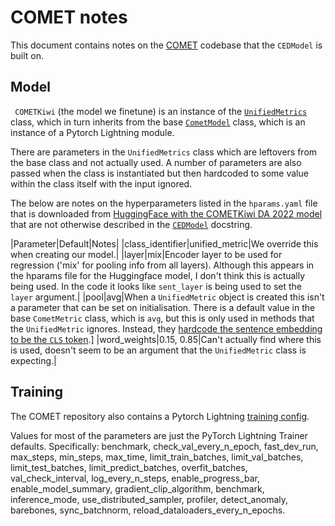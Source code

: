 # COMET notes

This document contains notes on the [COMET](https://github.com/Unbabel/COMET/tree/master) codebase that the `CEDModel` is built on.

## Model

` COMETKiwi` (the model we finetune) is an instance of the [`UnifiedMetrics`](https://github.com/Unbabel/COMET/blob/master/comet/models/multitask/unified_metric.py) class, which in turn inherits from the base [`CometModel`](https://github.com/Unbabel/COMET/blob/master/comet/models/base.py) class, which is an instance of a Pytorch Lightning module.

There are parameters in the `UnifiedMetrics` class which are leftovers from the base class and not actually used. A number of parameters are also passed when the class is instantiated but then hardcoded to some value within the class itself with the input ignored.

 The below are notes on the hyperparameters listed in the `hparams.yaml` file that is downloaded from [HuggingFace with the COMETKiwi DA 2022 model](https://huggingface.co/Unbabel/wmt22-cometkiwi-da) that are not otherwise described in the [`CEDModel`](../src/mtqe/models/comet.py) docstring.

|Parameter|Default|Notes|
|class_identifier|unified_metric|We override this when creating our model.|
|layer|mix|Encoder layer to be used for regression ('mix' for pooling info from all layers). Although this appears in the hparams file for the Huggingface model, I don't think this is actually being used. In the code it looks like `sent_layer` is being used to set the `layer` argument.|
|pool|avg|When a `UnifiedMetric` object is created this isn't a parameter that can be set on initialisation. There is a default value in the base `CometMetric` class, which is `avg`, but this is only used in methods that the `UnifiedMetric` ignores. Instead, they [hardcode the sentence embedding to be the `CLS` token](https://github.com/Unbabel/COMET/blob/74ef71547f3f411e1403368101a035a22502f72a/comet/models/multitask/unified_metric.py#L473).]
|word_weights|0.15, 0.85|Can't actually find where this is used, doesn't seem to be an argument that the `UnifiedMetric` class is expecting.|

## Training

 The COMET repository also contains a Pytorch Lightning [training config](https://github.com/Unbabel/COMET/blob/master/configs/trainer.yaml).

 Values for most of the parameters are just the PyTorch Lightning Trainer defaults. Specifically: benchmark, check_val_every_n_epoch, fast_dev_run, max_steps, min_steps, max_time, limit_train_batches, limit_val_batches, limit_test_batches, limit_predict_batches, overfit_batches, val_check_interval, log_every_n_steps, enable_progress_bar, enable_model_summary, gradient_clip_algorithm, benchmark, inference_mode, use_distributed_sampler, profiler, detect_anomaly, barebones, sync_batchnorm, reload_dataloaders_every_n_epochs.
